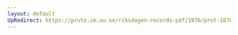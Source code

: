```yaml
---
layout: default
UpRedirect: https://pruto.im.uu.se/riksdagen-records-pdf/1876/prot-1876--fk--006/prot-1876--fk--006_032.pdf
---
```

